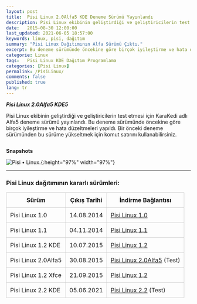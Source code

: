 ```yaml
---
layout: post
title:  Pisi Linux 2.0Alfa5 KDE Deneme Sürümü Yayınlandı
description: Pisi Linux ekibinin geliştirdiği ve geliştiricilerin test etmesi için KaraKedi adlı Alfa5 deneme sürümü yayınlandı. 
date:   2015-08-30 12:00:00
last_updated: 2021-06-05 18:57:00
keywords: linux, pisi, dağıtım
summary: "Pisi Linux Dağıtımının Alfa Sürümü Çıktı."
excerpt: Bu deneme sürümünde öncekine göre birçok iyileştirme ve hata düzeltmeleri yapıldı.
categorie: Linux
tags:   Pisi Linux KDE Dağıtım Programlama
categories: [Pisi Linux]
permalink: /PisiLinux/
comments: false
published: true
lang: tr
---
```


***Pisi Linux 2.0Alfa5 KDE5***

Pisi Linux ekibinin geliştirdiği ve geliştiricilerin test etmesi için KaraKedi adlı Alfa5 deneme sürümü yayınlandı. Bu deneme sürümünde öncekine göre birçok iyileştirme ve hata düzeltmeleri yapıldı. Bir önceki deneme sürümünden bu sürüme yükseltmek için komut satırını kullanabilirsiniz.

```sudo pisi up -dvsy
```

**Snapshots**



![Pisi &bull; Linux.](/images/snapshot1.png "Pisi &bull; Linux."){:height="97%" width="97%"}

* * *

### Pisi Linux dağıtımının kararlı sürümleri:



| Sürüm                  |  Çıkış Tarihi |  İndirme Bağlantısı |
|------------------------|---------------|---------------------|
| Pisi Linux 1.0         |  14.08.2014   |  [Pisi Linux 1.0](https://sourceforge.net/projects/pisilinux/files/1.0/)|
| Pisi Linux 1.1         |  04.11.2014   |  [Pisi Linux 1.1](https://sourceforge.net/projects/pisilinux/files/1.1/)|
| Pisi Linux 1.2 KDE     |  10.07.2015   |  [Pisi Linux 1.2](https://sourceforge.net/projects/pisilinux/files/1.2/)|
| Pisi Linux 2.0Alfa5    |  30.08.2015   |  [Pisi Linux 2.0Alfa5](https://openload.co/f/vuimrNgPjSE/Pisi-Linux-2.0-Alfa5-KDE5-KaraKedi-x86_64.iso) (Test)|
| Pisi Linux 1.2 Xfce    |  21.09.2015   |  [Pisi Linux 1.2](https://openload.co/f/R6JeYpGW3BM/Pisi-Linux-1.2-XFCE-x86_64.iso)|
| Pisi Linux 2.2 KDE     |  05.06.2021   |  [Pisi Linux 2.2](https://e.pcloud.link/publink/show?code=XZ48hVZ76DhkHNleSHNaD1ntogQdQd0CrxX) (Test)|

<style>
            table {
                border-collapse: collapse;
                width: 100%;
            }
            th, td {
                border: 1px solid #ccc;
                padding: 10px;
            }
            table.alt tr:nth-child(even) {
                background-color: #eee;
            }
            table.alt tr:nth-child(odd) {
                background-color: #fff;
            }            
        </style>

